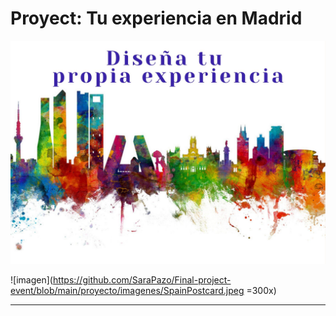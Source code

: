 # Proyect: Tu experiencia en Madrid

![imagen](https://github.com/SaraPazo/Final-project-event/blob/main/proyecto/imagenes/SpainPostcard.jpeg)

![imagen](https://github.com/SaraPazo/Final-project-event/blob/main/proyecto/imagenes/SpainPostcard.jpeg =300x)

***
